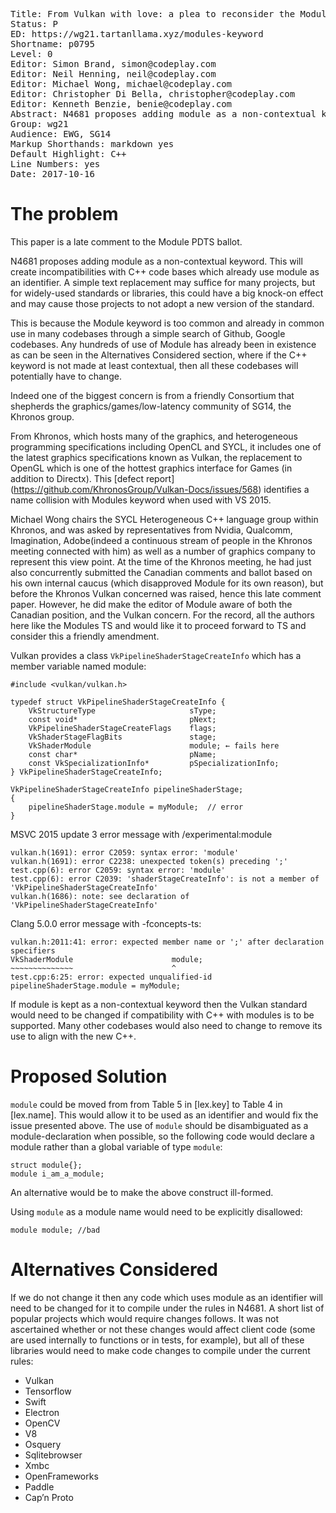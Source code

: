 <pre class='metadata'>
Title: From Vulkan with love: a plea to reconsider the Module Keyword to be contextual
Status: P
ED: https://wg21.tartanllama.xyz/modules-keyword
Shortname: p0795
Level: 0
Editor: Simon Brand, simon@codeplay.com
Editor: Neil Henning, neil@codeplay.com
Editor: Michael Wong, michael@codeplay.com
Editor: Christopher Di Bella, christopher@codeplay.com
Editor: Kenneth Benzie, benie@codeplay.com
Abstract: N4681 proposes adding module as a non-contextual keyword. This will create incompatibilities with C++ code bases which already use module as an identifier.
Group: wg21
Audience: EWG, SG14
Markup Shorthands: markdown yes
Default Highlight: C++
Line Numbers: yes
Date: 2017-10-16
</pre>

# The problem

This paper is a late comment to the Module PDTS ballot.

N4681 proposes adding module as a non-contextual keyword. This will create incompatibilities with C++ code bases which already use module as an identifier. A simple text replacement may suffice for many projects, but for widely-used standards or libraries, this could have a big knock-on effect and may cause those projects to not adopt a new version of the standard.

This is because the Module keyword is too common and already in common use in many codebases through a simple search of Github, Google codebases. Any hundreds of use of Module has already been in existence as can be seen in the Alternatives Considered section, where if the C++ keyword is not made at least contextual, then all these codebases will potentially have to change.

Indeed one of the biggest concern is from a friendly Consortium that shepherds the graphics/games/low-latency community of SG14, the Khronos group.

From Khronos, which hosts many of the graphics, and heterogeneous programming specifications including OpenCL and SYCL, it includes one of the latest graphics specifications known as Vulkan, the replacement to OpenGL which is one of the hottest graphics interface for Games (in addition to Directx). This [defect report] (https://github.com/KhronosGroup/Vulkan-Docs/issues/568) identifies a name collision with Modules keyword when used with VS 2015.

Michael Wong chairs the SYCL Heterogeneous C++ language group within Khronos, and was asked by representatives from Nvidia, Qualcomm, Imagination, Adobe(indeed a continuous stream of people in the Khronos meeting connected with him)  as well as a number of graphics company to represent this view point. At the time of the Khronos meeting, he had just also concurrently submitted the Canadian comments and ballot based on his own internal caucus (which disapproved Module for its own reason), but before the Khronos Vulkan concerned was raised, hence this late comment paper. However, he did make the editor of Module aware of both the Canadian position, and the Vulkan concern. For the record, all the authors here like the Modules TS and would like it to proceed forward to TS and consider this a friendly amendment.

Vulkan provides a class `VkPipelineShaderStageCreateInfo` which has a member variable named module:

```
#include <vulkan/vulkan.h>

typedef struct VkPipelineShaderStageCreateInfo {
    VkStructureType                     sType;
    const void*                         pNext;
    VkPipelineShaderStageCreateFlags    flags;
    VkShaderStageFlagBits               stage;
    VkShaderModule                      module; ← fails here
    const char*                         pName;
    const VkSpecializationInfo*         pSpecializationInfo;
} VkPipelineShaderStageCreateInfo;

VkPipelineShaderStageCreateInfo pipelineShaderStage;
{
    pipelineShaderStage.module = myModule;  // error
}
```

MSVC 2015 update 3 error message with /experimental:module

```
vulkan.h(1691): error C2059: syntax error: 'module'
vulkan.h(1691): error C2238: unexpected token(s) preceding ';'
test.cpp(6): error C2059: syntax error: 'module'
test.cpp(6): error C2039: 'shaderStageCreateInfo': is not a member of 'VkPipelineShaderStageCreateInfo'
vulkan.h(1686): note: see declaration of 'VkPipelineShaderStageCreateInfo'
```

Clang 5.0.0 error message with -fconcepts-ts:

```
vulkan.h:2011:41: error: expected member name or ';' after declaration specifiers
VkShaderModule                      module;
~~~~~~~~~~~~~~                      ^
test.cpp:6:25: error: expected unqualified-id
pipelineShaderStage.module = myModule;
```

If module is kept as a non-contextual keyword then the Vulkan standard would need to be changed if compatibility with C++ with modules is to be supported. Many other codebases would also need to change to remove its use to align with the new C++.


# Proposed Solution

`module` could be moved from from Table 5 in [lex.key] to Table 4 in [lex.name]. This would allow it to be used as an identifier and would fix the issue presented above. The use of `module` should be disambiguated as a module-declaration when possible, so the following code would declare a module rather than a global variable of type `module`:

```
struct module{};
module i_am_a_module;
```

An alternative would be to make the above construct ill-formed.

Using `module` as a module name would need to be explicitly disallowed:

```
module module; //bad
```

# Alternatives Considered

If we do not change it then any code which uses module as an identifier will need to be changed for it to compile under the rules in N4681. A short list of popular projects which would require changes follows. It was not ascertained whether or not these changes would affect client code (some are used internally to functions or in tests, for example), but all of these libraries would need to make code changes to compile under the current rules:

- Vulkan
- Tensorflow
- Swift
- Electron
- OpenCV
- V8
- Osquery
- Sqlitebrowser
- Xmbc
- OpenFrameworks
- Paddle
- Cap’n Proto


